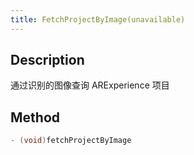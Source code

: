 ```yaml
---
title: FetchProjectByImage(unavailable)
---
```


## Description

通过识别的图像查询 ARExperience 项目


## Method

```objectivec
- (void)fetchProjectByImage
```